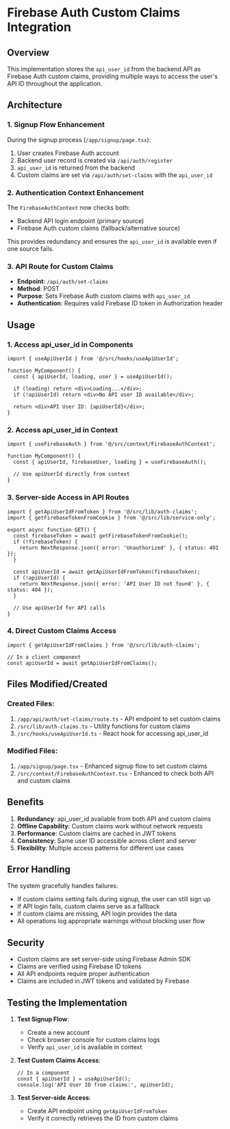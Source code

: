 # Firebase Auth Custom Claims Integration

## Overview

This implementation stores the `api_user_id` from the backend API as Firebase Auth custom claims, providing multiple ways to access the user's API ID throughout the application.

## Architecture

### 1. Signup Flow Enhancement

During the signup process (`/app/signup/page.tsx`):

1. User creates Firebase Auth account
2. Backend user record is created via `/api/auth/register`
3. `api_user_id` is returned from the backend
4. Custom claims are set via `/api/auth/set-claims` with the `api_user_id`

### 2. Authentication Context Enhancement

The `FirebaseAuthContext` now checks both:

- Backend API login endpoint (primary source)
- Firebase Auth custom claims (fallback/alternative source)

This provides redundancy and ensures the `api_user_id` is available even if one source fails.

### 3. API Route for Custom Claims

- **Endpoint**: `/api/auth/set-claims`
- **Method**: POST
- **Purpose**: Sets Firebase Auth custom claims with `api_user_id`
- **Authentication**: Requires valid Firebase ID token in Authorization header

## Usage

### 1. Access api_user_id in Components

```tsx
import { useApiUserId } from '@/src/hooks/useApiUserId';

function MyComponent() {
  const { apiUserId, loading, user } = useApiUserId();

  if (loading) return <div>Loading...</div>;
  if (!apiUserId) return <div>No API user ID available</div>;

  return <div>API User ID: {apiUserId}</div>;
}
```

### 2. Access api_user_id in Context

```tsx
import { useFirebaseAuth } from '@/src/context/FirebaseAuthContext';

function MyComponent() {
  const { apiUserId, firebaseUser, loading } = useFirebaseAuth();

  // Use apiUserId directly from context
}
```

### 3. Server-side Access in API Routes

```tsx
import { getApiUserIdFromToken } from '@/src/lib/auth-claims';
import { getFirebaseTokenFromCookie } from '@/src/lib/service-only';

export async function GET() {
  const firebaseToken = await getFirebaseTokenFromCookie();
  if (!firebaseToken) {
    return NextResponse.json({ error: 'Unauthorized' }, { status: 401 });
  }

  const apiUserId = await getApiUserIdFromToken(firebaseToken);
  if (!apiUserId) {
    return NextResponse.json({ error: 'API User ID not found' }, { status: 404 });
  }

  // Use apiUserId for API calls
}
```

### 4. Direct Custom Claims Access

```tsx
import { getApiUserIdFromClaims } from '@/src/lib/auth-claims';

// In a client component
const apiUserId = await getApiUserIdFromClaims();
```

## Files Modified/Created

### Created Files:

1. `/app/api/auth/set-claims/route.ts` - API endpoint to set custom claims
2. `/src/lib/auth-claims.ts` - Utility functions for custom claims
3. `/src/hooks/useApiUserId.ts` - React hook for accessing api_user_id

### Modified Files:

1. `/app/signup/page.tsx` - Enhanced signup flow to set custom claims
2. `/src/context/FirebaseAuthContext.tsx` - Enhanced to check both API and custom claims

## Benefits

1. **Redundancy**: api_user_id available from both API and custom claims
2. **Offline Capability**: Custom claims work without network requests
3. **Performance**: Custom claims are cached in JWT tokens
4. **Consistency**: Same user ID accessible across client and server
5. **Flexibility**: Multiple access patterns for different use cases

## Error Handling

The system gracefully handles failures:

- If custom claims setting fails during signup, the user can still sign up
- If API login fails, custom claims serve as a fallback
- If custom claims are missing, API login provides the data
- All operations log appropriate warnings without blocking user flow

## Security

- Custom claims are set server-side using Firebase Admin SDK
- Claims are verified using Firebase ID tokens
- All API endpoints require proper authentication
- Claims are included in JWT tokens and validated by Firebase

## Testing the Implementation

1. **Test Signup Flow**:

   - Create a new account
   - Check browser console for custom claims logs
   - Verify `api_user_id` is available in context

2. **Test Custom Claims Access**:

   ```tsx
   // In a component
   const { apiUserId } = useApiUserId();
   console.log('API User ID from claims:', apiUserId);
   ```

3. **Test Server-side Access**:
   - Create API endpoint using `getApiUserIdFromToken`
   - Verify it correctly retrieves the ID from custom claims
